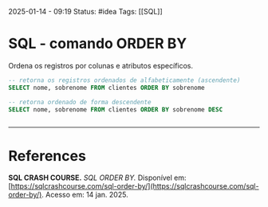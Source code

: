 2025-01-14 - 09:19
Status: #idea
Tags: [[SQL]]

# SQL - comando ORDER BY

Ordena os registros por colunas e atributos específicos.

```sql
-- retorna os registros ordenados de alfabeticamente (ascendente)
SELECT nome, sobrenome FROM clientes ORDER BY sobrenome

-- retorna ordenado de forma descendente
SELECT nome, sobrenome FROM clientes ORDER BY sobrenome DESC



```


---

# References

**SQL CRASH COURSE.** _SQL ORDER BY._ Disponível em: [https://sqlcrashcourse.com/sql-order-by/](https://sqlcrashcourse.com/sql-order-by/). Acesso em: 14 jan. 2025.
